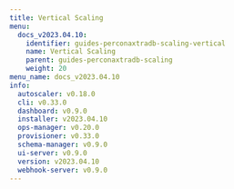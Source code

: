 ```yaml
---
title: Vertical Scaling
menu:
  docs_v2023.04.10:
    identifier: guides-perconaxtradb-scaling-vertical
    name: Vertical Scaling
    parent: guides-perconaxtradb-scaling
    weight: 20
menu_name: docs_v2023.04.10
info:
  autoscaler: v0.18.0
  cli: v0.33.0
  dashboard: v0.9.0
  installer: v2023.04.10
  ops-manager: v0.20.0
  provisioner: v0.33.0
  schema-manager: v0.9.0
  ui-server: v0.9.0
  version: v2023.04.10
  webhook-server: v0.9.0
---
```


